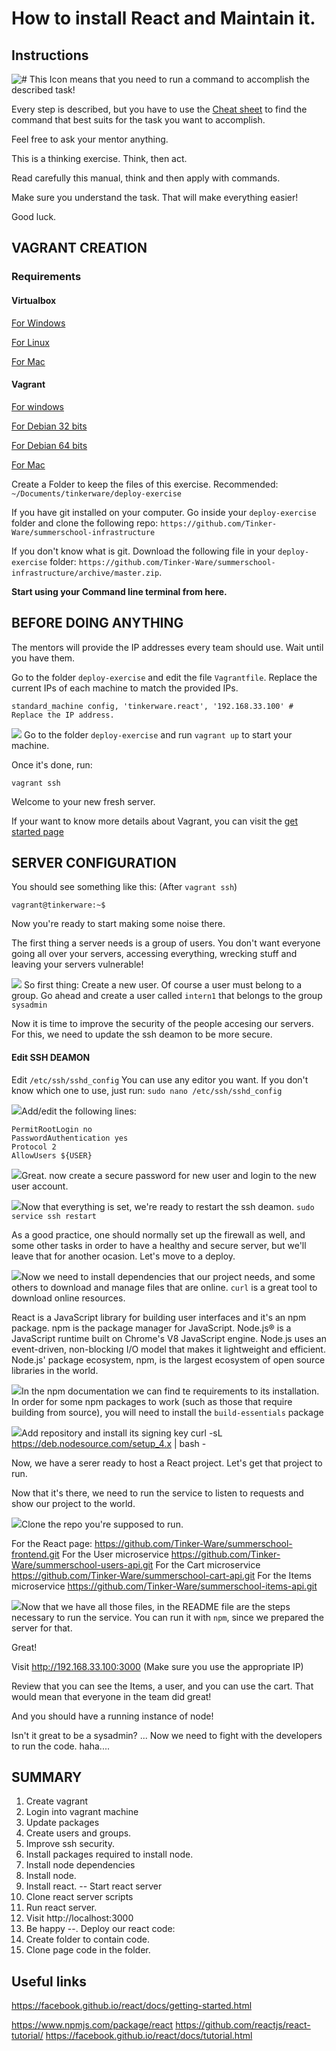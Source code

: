 # How to install React and Maintain it.

## Instructions

![#](https://a.fsdn.com/allura/p/cmdrevd/icon)
This Icon means that you need to run a command to accomplish the described task!

Every step is described, but you have to use the [Cheat sheet](https://github.com/Tinker-Ware/blog-posts/blob/summerschool/2016/07/react_sysadmin_commands.md)
to find the command that best suits for the task you want to accomplish.

Feel free to ask your mentor anything.

This is a thinking exercise. Think, then act.

Read carefully this manual, think and then apply with commands.

Make sure you understand the task. That will make everything easier!

Good luck.


## VAGRANT CREATION

### Requirements

#### Virtualbox

[For Windows](http://download.virtualbox.org/virtualbox/5.1.0/VirtualBox-5.1.0-108711-Win.exe)

[For Linux](https://www.virtualbox.org/wiki/Linux_Downloads)

[For Mac](http://download.virtualbox.org/virtualbox/5.1.0/VirtualBox-5.1.0-108711-OSX.dmg)

#### Vagrant

[For windows](https://releases.hashicorp.com/vagrant/1.8.4/vagrant_1.8.4.msi)

[For Debian 32 bits](https://releases.hashicorp.com/vagrant/1.8.4/vagrant_1.8.4_i686.deb)

[For Debian 64 bits](https://releases.hashicorp.com/vagrant/1.8.4/vagrant_1.8.4_x86_64.deb)

[For Mac](https://releases.hashicorp.com/vagrant/1.8.4/vagrant_1.8.4.dmg)


Create a Folder to keep the files of this exercise.
Recommended: `~/Documents/tinkerware/deploy-exercise`

If you have git installed on your computer. Go inside your `deploy-exercise` folder
and clone the following repo: `https://github.com/Tinker-Ware/summerschool-infrastructure`

If you don't know what is git. Download the following file in your `deploy-exercise` folder:
`https://github.com/Tinker-Ware/summerschool-infrastructure/archive/master.zip`.

**Start using your Command line terminal from here.**

BEFORE DOING ANYTHING
---

The mentors will provide the IP addresses every team should use. Wait until you have them.

Go to the folder `deploy-exercise` and edit the file `Vagrantfile`.
Replace the current IPs of each machine to match the provided IPs.

```
standard_machine config, 'tinkerware.react', '192.168.33.100' # Replace the IP address.
```

![](https://a.fsdn.com/allura/p/cmdrevd/icon) Go to the folder `deploy-exercise` and run `vagrant up` to start your machine.

Once it's done, run:

```
vagrant ssh
```

Welcome to your new fresh server.

If your want to know more details about Vagrant, you can visit
the [get started page](https://www.vagrantup.com/docs/getting-started/)

<!-- This will create a `Vagrantfile` wich contains the configurations for your local machine. -->
<!-- In this file, several options can be configured. Such as network configuration. -->
<!-- We will enable only local access to your machine. with the following line: -->

## SERVER CONFIGURATION

You should see something like this: (After `vagrant ssh`)

```
vagrant@tinkerware:~$
```

Now you're ready to start making some noise there.

The first thing a server needs is a group of users. You don't want everyone
going all over your servers, accessing everything, wrecking stuff and leaving
your servers vulnerable!

![](https://a.fsdn.com/allura/p/cmdrevd/icon) So first thing: Create a new user. Of course a user must belong to a group.
Go ahead and create a user called `intern1` that belongs to the group `sysadmin`

Now it is time to improve the security of the people accesing our servers.
For this, we need to update the ssh deamon to be more secure.

#### Edit SSH DEAMON
Edit `/etc/ssh/sshd_config`
You can use any editor you want. If you don't know which one to use, just run:
`sudo nano /etc/ssh/sshd_config`

![](https://a.fsdn.com/allura/p/cmdrevd/icon)Add/edit the following lines:
```
PermitRootLogin no
PasswordAuthentication yes
Protocol 2
AllowUsers ${USER}
```

![](https://a.fsdn.com/allura/p/cmdrevd/icon)Great. now create a secure password for new user and login to the new user
account.

![](https://a.fsdn.com/allura/p/cmdrevd/icon)Now that everything is set, we're ready to restart the ssh deamon.
`sudo service ssh restart`

As a good practice, one should normally set up the firewall as well, and
some other tasks in order to have a healthy and secure server, but we'll
leave that for another ocasion. Let's move to a deploy.

![](https://a.fsdn.com/allura/p/cmdrevd/icon)Now we need to install dependencies that our project needs, and some others
to download and manage files that are online.
`curl` is a great tool to download online resources.

React is a JavaScript library for building user interfaces and it's an
npm package. npm is the package manager for JavaScript.
Node.js® is a JavaScript runtime built on Chrome's V8 JavaScript engine.
Node.js uses an event-driven, non-blocking I/O model that makes it lightweight
and efficient. Node.js' package ecosystem, npm, is the largest ecosystem of
open source libraries in the world.

![](https://a.fsdn.com/allura/p/cmdrevd/icon)In the npm documentation we can find te requirements to its installation.
In order for some npm packages to work (such as those that require building
from source), you will need to install the `build-essentials` package

![](https://a.fsdn.com/allura/p/cmdrevd/icon)Add repository and install its signing key
curl -sL https://deb.nodesource.com/setup_4.x | bash -

Now, we have a serer ready to host a React project.
Let's get that project to run.

Now that it's there, we need to run the service to listen to requests
and show our project to the world.

![](https://a.fsdn.com/allura/p/cmdrevd/icon)Clone the repo you're supposed to run.

For the React page: https://github.com/Tinker-Ware/summerschool-frontend.git
For the User microservice https://github.com/Tinker-Ware/summerschool-users-api.git
For the Cart microservice https://github.com/Tinker-Ware/summerschool-cart-api.git
For the Items microservice https://github.com/Tinker-Ware/summerschool-items-api.git


![](https://a.fsdn.com/allura/p/cmdrevd/icon)Now that we have all those files, in the README file are the steps
necessary to run the service. You can run it with `npm`, since we prepared
the server for that.

Great!

Visit http://192.168.33.100:3000 (Make sure you use the appropriate IP)

Review that you can see the Items, a user, and you can use the cart.
That would mean that everyone in the team did great!

And you should have a running instance of node!

Isn't it great to be a sysadmin? ... Now we need to fight with the developers
to run the code. haha....



SUMMARY
---

1. Create vagrant
2. Login into vagrant machine
4. Update packages
5. Create users and groups.
6. Improve ssh security.
7. Install packages required to install node.
8. Install node dependencies
9. Install node.
10. Install react.
-- Start react server
11. Clone react server scripts
12. Run react server.
13. Visit http://localhost:3000
14. Be happy
--. Deploy our react code:
15. Create folder to contain code.
16. Clone page code in the folder.


Useful links
---

https://facebook.github.io/react/docs/getting-started.html

https://www.npmjs.com/package/react
https://github.com/reactjs/react-tutorial/
https://facebook.github.io/react/docs/tutorial.html
